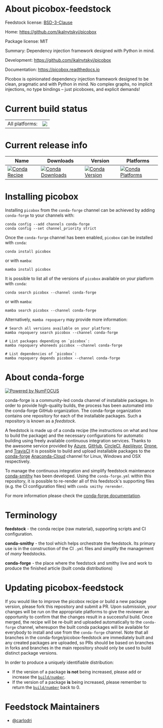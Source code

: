 About picobox-feedstock
=======================

Feedstock license: [BSD-3-Clause](https://github.com/conda-forge/picobox-feedstock/blob/main/LICENSE.txt)

Home: https://github.com/ikalnytskyi/picobox

Package license: MIT

Summary: Dependency injection framework designed with Python in mind.

Development: https://github.com/ikalnytskyi/picobox

Documentation: https://picobox.readthedocs.io

Picobox is opinionated dependency injection framework
designed to be clean, pragmatic and with Python in mind.
No complex graphs, no implicit injections, no type bindings
– just picoboxes, and explicit demands!


Current build status
====================


<table><tr><td>All platforms:</td>
    <td>
      <a href="https://dev.azure.com/conda-forge/feedstock-builds/_build/latest?definitionId=18459&branchName=main">
        <img src="https://dev.azure.com/conda-forge/feedstock-builds/_apis/build/status/picobox-feedstock?branchName=main">
      </a>
    </td>
  </tr>
</table>

Current release info
====================

| Name | Downloads | Version | Platforms |
| --- | --- | --- | --- |
| [![Conda Recipe](https://img.shields.io/badge/recipe-picobox-green.svg)](https://anaconda.org/conda-forge/picobox) | [![Conda Downloads](https://img.shields.io/conda/dn/conda-forge/picobox.svg)](https://anaconda.org/conda-forge/picobox) | [![Conda Version](https://img.shields.io/conda/vn/conda-forge/picobox.svg)](https://anaconda.org/conda-forge/picobox) | [![Conda Platforms](https://img.shields.io/conda/pn/conda-forge/picobox.svg)](https://anaconda.org/conda-forge/picobox) |

Installing picobox
==================

Installing `picobox` from the `conda-forge` channel can be achieved by adding `conda-forge` to your channels with:

```
conda config --add channels conda-forge
conda config --set channel_priority strict
```

Once the `conda-forge` channel has been enabled, `picobox` can be installed with `conda`:

```
conda install picobox
```

or with `mamba`:

```
mamba install picobox
```

It is possible to list all of the versions of `picobox` available on your platform with `conda`:

```
conda search picobox --channel conda-forge
```

or with `mamba`:

```
mamba search picobox --channel conda-forge
```

Alternatively, `mamba repoquery` may provide more information:

```
# Search all versions available on your platform:
mamba repoquery search picobox --channel conda-forge

# List packages depending on `picobox`:
mamba repoquery whoneeds picobox --channel conda-forge

# List dependencies of `picobox`:
mamba repoquery depends picobox --channel conda-forge
```


About conda-forge
=================

[![Powered by
NumFOCUS](https://img.shields.io/badge/powered%20by-NumFOCUS-orange.svg?style=flat&colorA=E1523D&colorB=007D8A)](https://numfocus.org)

conda-forge is a community-led conda channel of installable packages.
In order to provide high-quality builds, the process has been automated into the
conda-forge GitHub organization. The conda-forge organization contains one repository
for each of the installable packages. Such a repository is known as a *feedstock*.

A feedstock is made up of a conda recipe (the instructions on what and how to build
the package) and the necessary configurations for automatic building using freely
available continuous integration services. Thanks to the awesome service provided by
[Azure](https://azure.microsoft.com/en-us/services/devops/), [GitHub](https://github.com/),
[CircleCI](https://circleci.com/), [AppVeyor](https://www.appveyor.com/),
[Drone](https://cloud.drone.io/welcome), and [TravisCI](https://travis-ci.com/)
it is possible to build and upload installable packages to the
[conda-forge](https://anaconda.org/conda-forge) [Anaconda-Cloud](https://anaconda.org/)
channel for Linux, Windows and OSX respectively.

To manage the continuous integration and simplify feedstock maintenance
[conda-smithy](https://github.com/conda-forge/conda-smithy) has been developed.
Using the ``conda-forge.yml`` within this repository, it is possible to re-render all of
this feedstock's supporting files (e.g. the CI configuration files) with ``conda smithy rerender``.

For more information please check the [conda-forge documentation](https://conda-forge.org/docs/).

Terminology
===========

**feedstock** - the conda recipe (raw material), supporting scripts and CI configuration.

**conda-smithy** - the tool which helps orchestrate the feedstock.
                   Its primary use is in the construction of the CI ``.yml`` files
                   and simplify the management of *many* feedstocks.

**conda-forge** - the place where the feedstock and smithy live and work to
                  produce the finished article (built conda distributions)


Updating picobox-feedstock
==========================

If you would like to improve the picobox recipe or build a new
package version, please fork this repository and submit a PR. Upon submission,
your changes will be run on the appropriate platforms to give the reviewer an
opportunity to confirm that the changes result in a successful build. Once
merged, the recipe will be re-built and uploaded automatically to the
`conda-forge` channel, whereupon the built conda packages will be available for
everybody to install and use from the `conda-forge` channel.
Note that all branches in the conda-forge/picobox-feedstock are
immediately built and any created packages are uploaded, so PRs should be based
on branches in forks and branches in the main repository should only be used to
build distinct package versions.

In order to produce a uniquely identifiable distribution:
 * If the version of a package **is not** being increased, please add or increase
   the [``build/number``](https://docs.conda.io/projects/conda-build/en/latest/resources/define-metadata.html#build-number-and-string).
 * If the version of a package **is** being increased, please remember to return
   the [``build/number``](https://docs.conda.io/projects/conda-build/en/latest/resources/define-metadata.html#build-number-and-string)
   back to 0.

Feedstock Maintainers
=====================

* [@carlodri](https://github.com/carlodri/)

